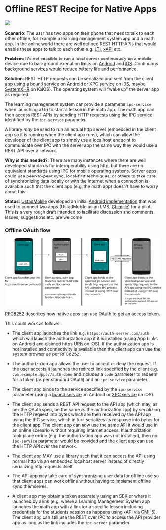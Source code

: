 # Offline REST Recipe for Native Apps

<img src="https://github.com/UstadMobile/Offline-REST-Recipe/raw/main/img/offline-rest-flow-b.svg" height="450"/>

**Scenario**: The user has two apps on their phone that need to talk to each other offline, for example a learning management system app and a math app. In the online world there are well defined REST HTTP APIs that would enable these apps to talk to each other e.g. [LTI](https://www.1edtech.org/standards/lti), [xAPI](https://xapi.com/) etc.

**Problem**: It's not possible to run a local server continuously on a mobile device due to background execution limits on [Android](https://developer.android.com/about/versions/oreo/background) and [iOS](https://developer.apple.com/forums/thread/685525). Continuous background services would reduce battery life and performance.

**Solution**: REST HTTP requests can be serialized and sent from the client app using a [bound service](https://developer.android.com/develop/background-work/services/bound-services) on Android or [XPC service](https://developer.apple.com/documentation/xpc) on iOS, maybe [SystemXHR](https://developer.kaiostech.com/docs/getting-started/main-concepts/permissions/) on KaiOS). The operating system will "wake up" the server app as required.

The learning management system can provide a parameter ```ipc-service``` when launching a Uri to start a lesson in the math app. The math app can then access REST APIs by sending HTTP requests using the IPC service identified by the ```ipc-service``` parameter.

A library _may_ be used to run an actual http server (embedded in the client app so it is running when the client app runs), which can allow the developer of the client app to simply use a localhost endpoint to communicate over IPC with the server app the same way they would use a REST API over a network.

**Why is this needed?**: There are many instances where there are well developed standards for interoperability using http, but there are no equivalent standards using IPC for mobile operating systems. Server apps could use peer-to-peer sync, local-first techniques, or others to take care of synchronizing data locally or with the Internet when a connection is available such that the client app (e.g. the math app) doesn't have to worry about this.

**Status**: [UstadMobile](https://www.github.com/UstadMobile/UstadMobile) developed an initial [Android implementation](https://github.com/UstadMobile/httpoveripc) that was used to connect two apps (UstadMobile as an LMS, [Chimple](https://www.chimple.org/)) for a pilot. This is a very rough draft intended to facilitate discussion and comments. Issues, suggestions etc. are welcome


### Offline OAuth flow

![Diagram](img/offline-rest-flow-a.svg)

[RFC8252](https://datatracker.ietf.org/doc/html/rfc8252) describes how native apps can use OAuth to get an access token.

This could work as follows:

* The client app launches the link e.g. ```https://auth-server.com/auth``` which will launch the authorization app if it is installed (using App Links on Android and claimed https URIs on iOS). If the authorization app is not installed and connectivity is available then the client app can use the system browser as per RFC8252.

* The authorization app allows the user to accept or deny the request. If the user accepts it launches the redirect link specified by the client e.g. ```com.example.app://auth-done``` and includes a ```code``` parameter to redeem for a token (as per standard OAuth) and an ```ipc-service``` parameter.

* The client app binds to the service specified by the ```ipc-service``` parameter (using a [bound service](https://developer.android.com/develop/background-work/services/bound-services) on Android or [XPC service](https://developer.apple.com/documentation/xpc) on iOS).

* The client app sends a REST API request to the API app (which may, as per the OAuth spec, be the same as the authorization app) by serializing the HTTP request into bytes which are then received by the API app using the IPC service, which in turn serializes its response into bytes for the client app. The client app can now use the same API it would use in an online scenario without requiring Internet access. If authorization took place online (e.g. the authorization app was not installed), then no ```ipc-service``` parameter would be provided and the client app can use the HTTP API over the network.

* The client app MAY use a library such that it can access the API using normal http via an embedded localhost server instead of directly serializing http requests itself.
  
* The API app may take care of synchronizing user data for offline use so that client apps can work offline without having to implement offline sync themselves.

* A client app may obtain a token separately using an SDK or where it launched by a link (e.g. where a Learning Management System app launches the math app with a link for a specific lesson including credentials for the students session as happens using xAPI via [CMI-5](https://xapi.com/cmi5/overview/)). The client app can still use the REST over IPC to access the API provider app as long as the link includes the ```ipc-server``` parameter.


